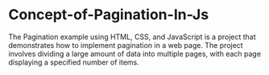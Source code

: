# Concept-of-Pagination-In-Js
The Pagination example using HTML, CSS, and JavaScript is a project that demonstrates how to implement pagination in a web page. The project involves dividing a large amount of data into multiple pages, with each page displaying a specified number of items.
